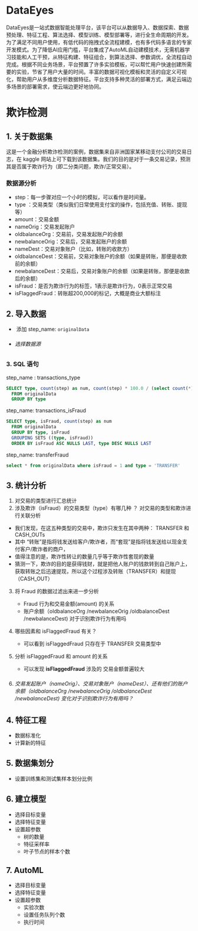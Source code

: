 # DataEyes

DataEyes是一站式数据智能处理平台，该平台可以从数据导入、数据探索、数据预处理、特征工程、算法选择、模型训练、模型部署等，进行全生命周期的开发。为了满足不同用户使用，有低代码的拖拽式全流程建模，也有多代码多语言的专家开发模式。为了降低AI应用门槛，平台集成了AutoML自动建模技术，无需机器学习技能和人工干预，从特征构建、特征组合，到算法选择、参数调优，全流程自动完成。根据不同业务场景，平台预置了许多实验模板，可以帮忙用户快速创建所需要的实验，节省了用户大量的时间。丰富的数据可视化模板和灵活的自定义可视化，帮助用户从多维度分析数据特征。平台支持多种灵活的部署方式，满足云端边多场景的部署需求，使云端边更好地协同。 

# 欺诈检测

## 1. 关于数据集

这是一个金融分析欺诈检测的案例，数据集来自非洲国家某移动支付公司的交易日志，在 kaggle 网站上可下载到该数据集。我们的目的是对于一条交易记录，预测其是否属于欺诈行为（即二分类问题，欺诈/正常交易）。

### 数据源分析

- step：每一步骤对应一个小时的模拟，可以看作是时间量。
- type ：交易类型（类似我们日常使用支付宝的操作，包括充值、转账、提现等）
- amount：交易金额
- nameOrig：交易发起账户
- oldbalanceOrg：交易前，交易发起账户的余额
- newbalanceOrig：交易后，交易发起账户的余额 
- nameDest：交易对象账户（比如，转账的收款方）
- oldbalanceDest：交易前，交易对象账户的余额（如果是转账，那便是收款前的余额）
- newbalanceDest：交易后，交易对象账户的余额（如果是转账，那便是收款后的余额）
- isFraud：是否为欺诈行为的标签，1表示是欺诈行为，0表示正常交易
- isFlaggedFraud：转账超200,000的标记，大概是商业大额标注

## 2. 导入数据

- ​	添加 step_name:  `originalData`
- ######     选择数据源

### 3. SQL 语句

step_name :  transactions_type

```sql
SELECT type, count(step) as num, count(step) * 100.0 / (select count(*) from originalData) as percentage
  FROM originalData
  GROUP BY type
```

step_name:   transactions_isFraud

```sql
SELECT type, isFraud, count(step) as num
  FROM originalData
  GROUP BY type, isFraud
  GROUPING SETS ((type, isFraud))
  ORDER BY isFraud ASC NULLS LAST, type DESC NULLS LAST
```

step_name:  transferFraud

```sql
select * from originalData where isFraud = 1 and type = 'TRANSFER'
```

## 3. 统计分析

1.  对交易的类型进行汇总统计
2.  涉及欺诈（isFraud）的交易类型（type）有哪几种 ？ 对交易的类型和欺诈进行关联分析
   - 我们发现，在这五种类型的交易中，欺诈只发生在其中两种：  TRANSFER 和 CASH_OUTs
   - 其中 “转账”是指将钱发送给客户/欺诈者，而“套现”是指将钱发送给以现金支付客户/欺诈者的商户，
   - 值得注意的是，欺诈性转让的数量几乎等于欺诈性套现的数量
   - 猜测一下，欺诈的目的是获得钱财，就是把他人账户的钱款转到自己账户上，获取转账之后迅速提现，所以这个过程涉及转账（TRANSFER）和提现（CASH_OUT）
3. 将 Fraud  的数据过滤出来进一步分析
   - Fraud  行为和交易金额(amount) 的关系
   - 账户余额（oldbalanceOrg /newbalanceOrig /oldbalanceDest /newbalanceDest)   对于识别欺诈行为有用吗
4. 哪些因素和 isFlaggedFraud 有关？

   - 可以看到  isFlaggedFraud 只存在于 TRANSFER 交易类型中

5. 分析  isFlaggedFraud 和 amount 的关系

   - 可以发现  **isFlaggedFraud** 涉及的 交易金额普遍较大

6. ######  交易发起账户（nameOrig）、交易对象账户（nameDest）、还有他们的账户余额（oldbalanceOrg /newbalanceOrig /oldbalanceDest /newbalanceDest) 变化对于识别欺诈行为有用吗？

## 4. 特征工程

- 数据标准化
- 计算新的特征

## 5. 数据集划分

-  设置训练集和测试集样本划分比例

## 6. 建立模型

- 选择目标变量
- 选择特征变量
- 设置超参数
  - 树的数量
  - 特征采样率
  - 叶子节点的样本个数

## 7. AutoML

- 选择目标变量
- 选择特征变量
- 设置超参数
  - 实验次数
  - 设置任务队列个数
  - 执行时间

